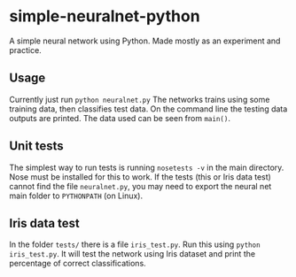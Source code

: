 # simple-neuralnet-python

A simple neural network using Python. Made mostly as an experiment and practice.

## Usage

Currently just run `python neuralnet.py` The networks trains using some training data, then classifies test data. On the command line the testing data outputs are printed. The data used can be seen from `main()`.

## Unit tests
The simplest way to run tests is running `nosetests -v` in the main directory. Nose must be installed for this to work. If the tests (this or Iris data test) cannot find the file `neuralnet.py`, you may need to export the neural net main folder to `PYTHONPATH` (on Linux).

## Iris data test
In the folder `tests/` there is a file `iris_test.py`. Run this using `python iris_test.py`. It will test the network using Iris dataset and print the percentage of correct classifications.
